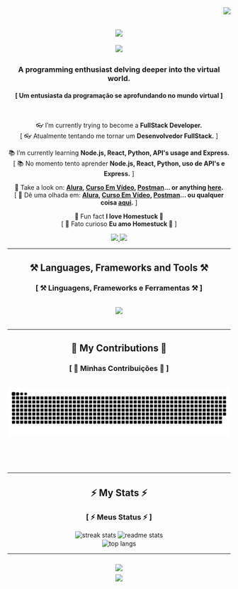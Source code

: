 <img align="right" src="https://visitor-badge.laobi.icu/badge?page_id=0Dev-Yan0.0Dev-Yan0" />

<h1 align="center">
    <img src="https://readme-typing-svg.herokuapp.com/?font=Righteous&size=35&center=true&vCenter=true&width=600&height=70&duration=4000&lines=+Studying+🖥️;Learning+💻;+Optimizing+🧠" />
    <div align="center">
    <img align="center" src="https://readme-typing-svg.herokuapp.com/?font=Righteous&size=25&center=true&vCenter=true&width=600&height=70&duration=4000&lines=+Estudando+🖥️;Aprendendo+💻;+Otimizando+🧠" />
</div>
</h1>

<h3 align="center">A programming enthusiast delving deeper into the virtual world.</h3>
<h4 align="center">[ Um entusiasta da programação se aprofundando no mundo virtual ]</h4>

<br/>

<div align="center">
 <div>

👓 I’m currently trying to become a **FullStack Developer.**
<br>
[ 👓 Atualmente tentando me tornar um **Desenvolvedor FullStack.** ]
 </div>
<div>

📚 I’m currently learning **Node.js, React, Python, API's usage and Express.**
<br>
[ 📚 No momento tento aprender **Node.js, React, Python, uso de API's e Express.** ]
</div>
<div>

👀 Take a look on: **[Alura](https://www.alura.com.br), [Curso Em Vídeo](https://www.cursoemvideo.com), [Postman](https://www.postman.com)... or anything [here](https://techguide.sh).**
<br>
[ 👀 Dê uma olhada em: **[Alura](https://www.alura.com.br), [Curso Em Vídeo](https://www.cursoemvideo.com), [Postman](https://www.postman.com)... ou qualquer coisa [aqui](https://techguide.sh).** ]
</div>
<div>

🌟 Fun fact **I love Homestuck 🧡**
<br>
[ 🌟 Fato curioso **Eu amo Homestuck 🧡** ]
</div>

 </div>
 
<div align="center"> 
  <a href="mailto:caixapostalye@gmail.com">
    <img src="https://img.shields.io/badge/Gmail-333333?style=for-the-badge&logo=gmail&logoColor=red" />
  </a>
    <!--   <a href="https://0Dev-Yan0.github.io" target="_blank">
     <img src="https://img.shields.io/badge/Portfolio-FF5722?style=for-the-badge&logo=todoist&logoColor=white" target="_blank" />  sqlite, safari, google-chrome are other good icon options
  </a> -->
  <a href="https://linkedin.com/in/yan3" target="_blank">
    <img src="https://img.shields.io/badge/LinkedIn-0077B5?style=for-the-badge&logo=linkedin&logoColor=white" target="_blank" />
  </a>
</div>

 <hr/>
 
<h2 align="center">⚒️ Languages, Frameworks and Tools ⚒️</h2>
<h3 align="center">[ ⚒️ Linguagens, Frameworks e Ferramentas ⚒️ ]</h3>
<br/>
<div align="center">
    <img src="https://skillicons.dev/icons?i=react,html,css,vscode,github,git,postman,nodejs,py,javascript,express,discord,bots,jquery,linkedin&perline=8&theme=dark" />
</div>

<br/>
<hr/>

<div align="center">
  <h2>🐍 My Contributions 🐍</h2>
  <h3>[ 🐍 Minhas Contribuições 🐍 ]</h3>
  <br>
  <img alt="snake eating my contributions" src="https://raw.githubusercontent.com/0Dev-Yan0/0Dev-Yan0/output/github-contribution-grid-snake.svg" />
  
  <br/><br/><br/>
</div>

<hr/>

<h2 align="center">⚡ My Stats ⚡</h2>
<h3 align="center">[ ⚡ Meus Status ⚡ ]</h3>

<div align=center>
  <img width=390 src="https://streak-stats.demolab.com/?user=0Dev-Yan0&count_private=true&theme=react&border_radius=10" alt="streak stats"/>
  <img width=390 src="https://github-readme-stats.vercel.app/api?username=0Dev-Yan0&show_icons=true&theme=tokyonight&rank_icon=github" alt="readme stats" />
<br/>
  <img width=325 align="center" src="https://github-readme-stats.vercel.app/api/top-langs/?username=0Dev-Yan0&layout=compact&theme=tokyonight" alt="top langs" />
</div>

<hr/>

<h3 align="center">
    <img src="https://readme-typing-svg.herokuapp.com/?font=Righteous&size=25&center=true&vCenter=true&width=500&height=70&duration=2000&lines=Keep+Up‼️;+Always+Trying!+💢;+And+Be+Patience+🐈‍⬛">
        <div align="center">
    <img align="center" src="https://readme-typing-svg.herokuapp.com/?font=Righteous&size=25&center=true&vCenter=true&width=500&height=70&duration=2000&lines=+Não+Desista‼️;+Sempre+Tentando!+💢;+E+Seja+Paciente+🐈‍⬛" />
</div>
</h3>

<br/>

